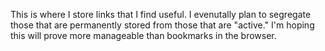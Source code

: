 This is where I store links that I find useful. I evenutally plan to segregate those that are permanently stored from those that are "active." I'm hoping this will prove more manageable than bookmarks in the browser.